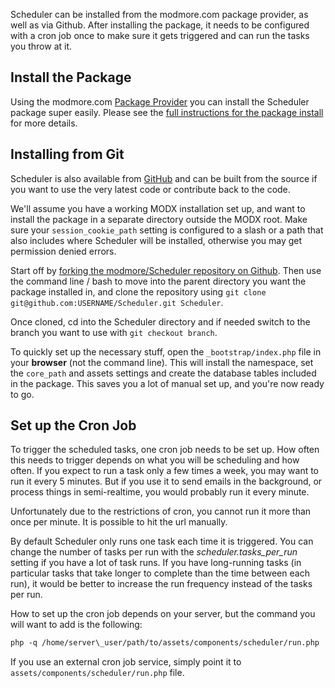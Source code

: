 Scheduler can be installed from the modmore.com package provider, as well as via Github. After installing the package, it needs to be configured with a cron job once to make sure it gets triggered and can run the tasks you throw at it.

## Install the Package

Using the modmore.com [Package Provider](https://www.modmore.com/about/package-provider/) you can install the Scheduler package super easily. Please see the [full instructions for the package install](https://www.modmore.com/extras/scheduler/download/) for more details.

## Installing from Git

Scheduler is also available from [GitHub](https://github.com/modmore/ContentBlocks/) and can be built from the source if you want to use the very latest code or contribute back to the code.

We'll assume you have a working MODX installation set up, and want to install the package in a separate directory outside the MODX root. Make sure your `session_cookie_path` setting is configured to a slash or a path that also includes where Scheduler will be installed, otherwise you may get permission denied errors.

Start off by [forking the modmore/Scheduler repository on Github](https://github.com/modmore/Scheduler/fork). Then use the command line / bash to move into the parent directory you want the package installed in, and clone the repository using `git clone git@github.com:USERNAME/Scheduler.git Scheduler`.

Once cloned, cd into the Scheduler directory and if needed switch to the branch you want to use with `git checkout branch`.

To quickly set up the necessary stuff, open the `_bootstrap/index.php` file in your **browser** (not the command line). This will install the namespace, set the `core_path` and assets settings and create the database tables included in the package. This saves you a lot of manual set up, and you're now ready to go.

## Set up the Cron Job

To trigger the scheduled tasks, one cron job needs to be set up. How often this needs to trigger depends on what you will be scheduling and how often. If you expect to run a task only a few times a week, you may want to run it every 5 minutes. But if you use it to send emails in the background, or process things in semi-realtime, you would probably run it every minute.

Unfortunately due to the restrictions of cron, you cannot run it more than once per minute. It is possible to hit the url manually.

By default Scheduler only runs one task each time it is triggered. You can change the number of tasks per run with the _scheduler.tasks\_per\_run_ setting if you have a lot of task runs. If you have long-running tasks (in particular tasks that take longer to complete than the time between each run), it would be better to increase the run frequency instead of the tasks per run.

How to set up the cron job depends on your server, but the command you will want to add is the following:


```` html   
php -q /home/server\_user/path/to/assets/components/scheduler/run.php   
````

If you use an external cron job service, simply point it to `assets/components/scheduler/run.php` file.
